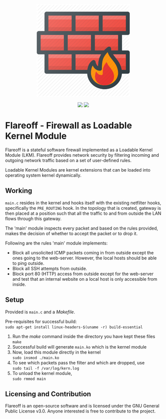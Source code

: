 <p align="center">
  <img width="300" src="./assets/logo.png">
</p>

<p align="center">
    <a href="LICENSE" alt="License">
        <img src="https://img.shields.io/badge/License-GPLv3-brightgreen.svg" /></a>
   <a href="https://twitter.com/swingcake" alt="Twitter">
        <img src="https://img.shields.io/twitter/url/https/twitter.com/swingcake.svg?style=social&label=Follow%20%40swingcake" /></a>
</p>

# Flareoff - Firewall as Loadable Kernel Module

Flareoff is a stateful software firewall implemented as a Loadable Kernel Module (LKM). Flareoff provides network security by filtering incoming and outgoing network traffic based on a set of user-defined rules.  

Loadable Kernel Modules are kernel extensions that can be loaded into operating system kernel dynamically.  

## Working

`main.c` resides in the kernel and hooks itself with the existing netfilter hooks, specifically the `PRE_ROUTING` hook. In the topology that is created, gateway is then placed at a position such that all the traffic to and from outside the LAN flows through this gateway.

The 'main' module inspects every packet and based on the rules provided, makes the decision of whether to accept the packet or to drop it.

Following are the rules 'main' module implements:

* Block all unsolicited ICMP packets coming in from outside except the ones going to the web-server. However, the local hosts should be able to ping outside.
* Block all SSH attempts from outside.
* Block port 80 (HTTP) access from outside except for the web-server and test that an internal website on a local host is only accessible from inside.

## Setup

Provided is `main.c` and a _Makefile_.  

Pre-requisites for successful build:  
`sudo apt-get install linux-headers-$(uname -r) build-essential`

1. Run the _make_ command inside the directory you have kept these files  
`make`
2. Successful build will generate `main.ko` which is the kernel module
3. Now, load this module directly in the kernel  
`sudo insmod ./main.ko`
4. To see which packets pass the filter and which are dropped, use  
`sudo tail -f /var/log/kern.log`
5. To unload the kernel module,  
`sudo rmmod main`

## Licensing and Contribution

Flareoff is an open-source software and is licensed under the GNU General Public License v3.0. Anyone interested is free to contribute to the project.
